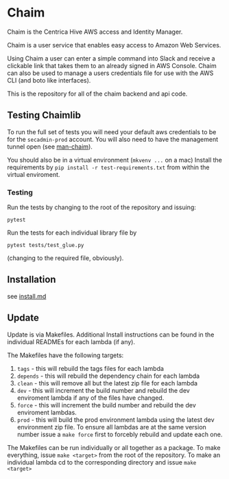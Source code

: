 # Chaim
Chaim is the Centrica Hive AWS access and Identity Manager.

Chaim is a user service that enables easy access to Amazon Web Services.

Using Chaim a user can enter a simple command into Slack and receive a
clickable link that takes them to an already signed in AWS Console.  Chaim can
also be used to manage a users credentials file for use with the AWS CLI (and
boto like interfaces).

This is the repository for all of the chaim backend and api code.

## Testing Chaimlib
To run the full set of tests you will need your default aws credentials to be
for the `secadmin-prod` account.  You will also need to have the management
tunnel open (see [man-chaim](https://github.com/ConnectedHomes/man-chaim)).

You should also be in a virtual environment (`mkvenv ...` on a mac)
Install the requirements by `pip install -r test-requirements.txt` from within
the virtual enviroment.

### Testing
Run the tests by changing to the root of the repository and issuing:
```
pytest
```

Run the tests for each individual library file by
```
pytest tests/test_glue.py
```
(changing to the required file, obviously).

## Installation

see [install.md](install.md)

## Update

Update is via Makefiles. Additional Install instructions can be found
in the individual READMEs for each lambda (if any).

The Makefiles have the following targets:
1. `tags` - this will rebuild the tags files for each lambda
1. `depends` - this will rebuild the dependency chain for each lambda
1. `clean` - this will remove all but the latest zip file for each lambda
1. `dev` - this will increment the build number and rebuild the dev enviroment
         lambda if any of the files have changed.
1. `force` - this will increment the build number and rebuild the dev enviroment
   lambdas.
1. `prod` - this will build the prod environment lambda using the latest dev
   environment zip file. To ensure all lambdas are at the same version number
   issue a `make force` first to forcebly rebuild and update each one.

The Makefiles can be run individually or all together as a package.  To make
everything, issue `make <target>` from the root of the repository.  To make an
individual lambda cd to the corresponding directory and issue `make <target>`
